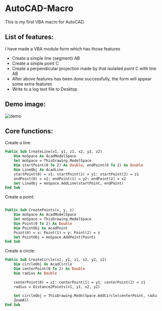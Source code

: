 # AutoCAD-Macro
 
This is my first VBA macro for AutoCAD.

## List of features:
I have made a VBA module form which has those features

+ Create a simple line (segment) AB
+ Create a simple point C
+ Create a perpendicular projection made by that isolated point C with line AB
+ After above features has been done successfully, the form will appear some extra features
+ Write to a log text file to Desktop

## Demo image:
![demo](https://i.ibb.co/cbfGHr7/Untitled.png)

## Core functions:

Create a line:
``` vb
Public Sub CreateLine(x1, y1, z1, x2, y2, z2)
    Dim moSpace As AcadModelSpace
    Set moSpace = ThisDrawing.ModelSpace
    Dim startPoint(0 To 2) As Double, endPoint(0 To 2) As Double
    Dim LineObj As AcadLine
    startPoint(0) = x1: startPoint(1) = y1: startPoint(2) = z1
    endPoint(0) = x2: endPoint(1) = y2: endPoint(2) = x2
    Set LineObj = moSpace.AddLine(startPoint, endPoint)
End Sub
```

Create a point:
``` vb

Public Sub CreatePoints(x, y, z)
    Dim moSpace As AcadModelSpace
    Set moSpace = ThisDrawing.ModelSpace
    Dim Point(0 To 2) As Double
    Dim PointObj As AcadPoint
    Point(0) = x: Point(1) = y: Point(2) = z
    Set PointObj = moSpace.AddPoint(Point)
End Sub
```

Create a circle:
``` vb
Public Sub CreateCircle(x1, y1, z1, x2, y2, z2)
    Dim circleObj As AcadCircle
    Dim centerPoint(0 To 2) As Double
    Dim radius As Double
    
    centerPoint(0) = x1: centerPoint(1) = y1: centerPoint(2) = z1
    radius = Distance2Points(x1, y1, x2, y2)
    
    Set circleObj = ThisDrawing.ModelSpace.AddCircle(centerPoint, radius)
    ZoomAll
End Sub
```